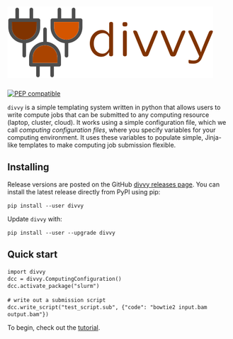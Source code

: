 # <img src="img/divvy_logo.svg" class="img-header">

[![PEP compatible](http://pepkit.github.io/img/PEP-compatible-green.svg)](http://pepkit.github.io)


`divvy` is a simple templating system written in python that allows users to write compute jobs that can be submitted to any computing resource (laptop, cluster, cloud). It works using a simple configuration file, which we call *computing configuration files*, where you specify variables for your computing environment. It uses these variables to populate simple, Jinja-like templates to make computing job submission flexible. 


## Installing


Release versions are posted on the GitHub [divvy releases page](https://github.com/databio/divvy/releases). You can install the latest release directly from PyPI using pip:

```{console}
pip install --user divvy
```

Update `divvy` with:

```{console}
pip install --user --upgrade divvy
```


## Quick start

```{python}
import divvy
dcc = divvy.ComputingConfiguration()
dcc.activate_package("slurm")

# write out a submission script
dcc.write_script("test_script.sub", {"code": "bowtie2 input.bam output.bam"})
```

To begin, check out the [tutorial](/tutorial).
